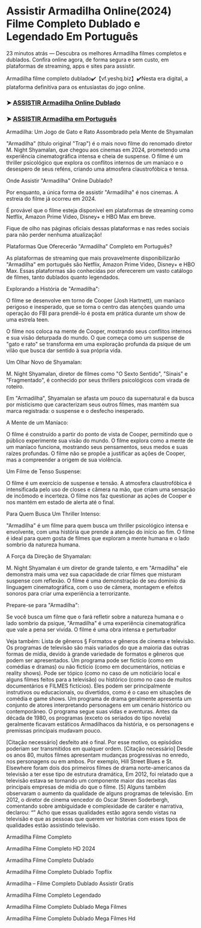 # Assistir Armadilha Online(2024) Filme Completo Dublado e Legendado Em Português

23 minutos atrás — Descubra os melhores Armadilha filmes completos e dublados. Confira online agora, de forma segura e sem custo, em plataformas de streaming, apps e sites para assistir.

Armadilha filme completo dublado✔️【vf.yeshq.biz】✔️Nesta era digital, a plataforma definitiva para os entusiastas do jogo online.


### ➤ [ASSISTIR Armadilha Online Dublado](https://vf.yeshq.biz/pt/movie/1032823)

### ➤ [ASSISTIR Armadilha em Português](https://vf.yeshq.biz/pt/movie/1032823)

Armadilha: Um Jogo de Gato e Rato Assombrado pela Mente de Shyamalan

"Armadilha" (título original "Trap") é o mais novo filme do renomado diretor M. Night Shyamalan, que chegou aos cinemas em 2024, prometendo uma experiência cinematográfica intensa e cheia de suspense. O filme é um thriller psicológico que explora os conflitos internos de um maníaco e o desespero de seus reféns, criando uma atmosfera claustrofóbica e tensa.

Onde Assistir "Armadilha" Online Dublado?

Por enquanto, a única forma de assistir "Armadilha" é nos cinemas. A estreia do filme já ocorreu em 2024.

É provável que o filme esteja disponível em plataformas de streaming como Netflix, Amazon Prime Video, Disney+ e HBO Max em breve.

Fique de olho nas páginas oficiais dessas plataformas e nas redes sociais para não perder nenhuma atualização!

Plataformas Que Oferecerão "Armadilha" Completo em Português?

As plataformas de streaming que mais provavelmente disponibilizarão "Armadilha" em português são Netflix, Amazon Prime Video, Disney+ e HBO Max. Essas plataformas são conhecidas por oferecerem um vasto catálogo de filmes, tanto dublados quanto legendados.

Explorando a História de "Armadilha":

O filme se desenvolve em torno de Cooper (Josh Hartnett), um maníaco perigoso e inesperado, que se torna o centro das atenções quando uma operação do FBI para prendê-lo é posta em prática durante um show de uma estrela teen.

O filme nos coloca na mente de Cooper, mostrando seus conflitos internos e sua visão deturpada do mundo. O que começa como um suspense de "gato e rato" se transforma em uma exploração profunda da psique de um vilão que busca dar sentido à sua própria vida.

Um Olhar Novo de Shyamalan:

M. Night Shyamalan, diretor de filmes como "O Sexto Sentido", "Sinais" e "Fragmentado", é conhecido por seus thrillers psicológicos com virada de roteiro.

Em "Armadilha", Shyamalan se afasta um pouco da supernatural e da busca por misticismo que caracterizam seus outros filmes, mas mantém sua marca registrada: o suspense e o desfecho inesperado.

A Mente de um Maníaco:

O filme é construído a partir do ponto de vista de Cooper, permitindo que o público experimente sua visão do mundo. O filme explora como a mente de um maníaco funciona, mostrando seus pensamentos, seus medos e suas raízes profundas. O filme não se propõe a justificar as ações de Cooper, mas a compreender a origem de sua violência.

Um Filme de Tenso Suspense:

O filme é um exercício de suspense e tensão. A atmosfera claustrofóbica é intensificada pelo uso de closes e câmera na mão, que criam uma sensação de incômodo e incerteza. O filme nos faz questionar as ações de Cooper e nos mantém em estado de alerta até o final.

Para Quem Busca Um Thriller Intenso:

"Armadilha" é um filme para quem busca um thriller psicológico intensa e envolvente, com uma história que prende a atenção do início ao fim. O filme é ideal para quem gosta de filmes que exploram a mente humana e o lado sombrio da natureza humana.

A Força da Direção de Shyamalan:

M. Night Shyamalan é um diretor de grande talento, e em "Armadilha" ele demonstra mais uma vez sua capacidade de criar filmes que misturam suspense com reflexão. O filme é uma demonstração de seu domínio da linguagem cinematográfica, com o uso de câmera, montagem e efeitos sonoros para criar uma experiência a terrorizante.

Prepare-se para "Armadilha":

Se você busca um filme que o fará refletir sobre a natureza humana e o lado sombrio da psique, "Armadilha" é uma experiência cinematográfica que vale a pena ser vivida. O filme é uma obra intensa e perturbador



Veja também: Lista de gêneros § Formatos e gêneros de cinema e televisão. Os programas de televisão são mais variados do que a maioria das outras formas de mídia, devido à grande variedade de formatos e gêneros que podem ser apresentados. Um programa pode ser fictício (como em comédias e dramas) ou não fictício (como em documentários, notícias e reality shows). Pode ser tópico (como no caso de um noticiário local e alguns filmes feitos para a televisão) ou histórico (como no caso de muitos documentários e FILMES fictícios). Eles podem ser principalmente instrutivos ou educacionais, ou divertidos, como é o caso em situações de comédia e game shows. Um programa de drama geralmente apresenta um conjunto de atores interpretando personagens em um cenário histórico ou contemporâneo. O programa segue suas vidas e aventuras. Antes da década de 1980, os programas (exceto os seriados do tipo novela) geralmente ficavam estáticos Armadilhacos da história, e os personagens e premissas principais mudavam pouco.

[Citação necessário] desfeito até o final. Por esse motivo, os episódios poderiam ser transmitidos em qualquer ordem. [Citação necessário] Desde os anos 80, muitos filmes apresentam mudanças progressivas no enredo, nos personagens ou em ambos. Por exemplo, Hill Street Blues e St. Elsewhere foram dois dos primeiros filmes de drama norte-americanos da televisão a ter esse tipo de estrutura dramática, Em 2012, foi relatado que a televisão estava se tornando um componente maior das receitas das principais empresas de mídia do que o filme. [5] Alguns também observaram o aumento da qualidade de alguns programas de televisão. Em 2012, o diretor de cinema vencedor do Oscar Steven Soderbergh, comentando sobre ambiguidade e complexidade de caráter e narrativa, declarou: “” Acho que essas qualidades estão agora sendo vistas na televisão e que as pessoas que querem ver histórias com esses tipos de qualidades estão assistindo televisão.

Armadilha Filme Completo

Armadilha Filme Completo HD 2024

Armadilha Filme Completo Dublado

Armadilha Filme Completo Dublado Topflix

Armadilha – Filme Completo Dublado Assistir Gratis

Armadilha Filme Completo Legendado

Armadilha Filme Completo Dublado Mega Filmes

Armadilha Filme Completo Dublado Mega Filmes Hd
